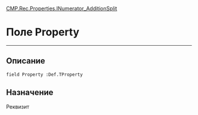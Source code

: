 ﻿---
Link: CMP.Rec.Properties.INumerator_AdditionSplit.@Property
---

<!---  Навигация
[Имя проекта](#) :
-->
[CMP.Rec.Properties.INumerator_AdditionSplit](Default)

# Поле Property
---

## Описание

    field Property :Def.TProperty

<!--
## Аргументы{#Args}

### Аргумент1

Описание аргумента 1
-->

## Назначение

Реквизит

<!--
## Пример

    Property...
-->

